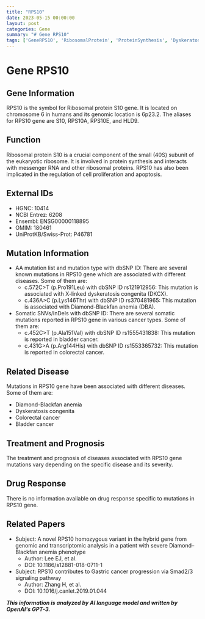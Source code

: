 ```yaml
---
title: "RPS10"
date: 2023-05-15 00:00:00
layout: post
categories: Gene
summary: "# Gene RPS10"
tags: ['GeneRPS10', 'RibosomalProtein', 'ProteinSynthesis', 'DyskeratosisCongenita', 'DiamondBlackfanAnemia', 'ColorectalCancer', 'BladderCancer', 'MutationAnalysis']
---
```


# Gene RPS10

## Gene Information
RPS10 is the symbol for Ribosomal protein S10 gene. It is located on chromosome 6 in humans and its genomic location is 6p23.2. The aliases for RPS10 gene are S10, RPS10A, RPS10E, and HLD9.

## Function
Ribosomal protein S10 is a crucial component of the small (40S) subunit of the eukaryotic ribosome. It is involved in protein synthesis and interacts with messenger RNA and other ribosomal proteins. RPS10 has also been implicated in the regulation of cell proliferation and apoptosis.

## External IDs
- HGNC: 10414
- NCBI Entrez: 6208
- Ensembl: ENSG00000118895
- OMIM: 180461
- UniProtKB/Swiss-Prot: P46781

## Mutation Information
- AA mutation list and mutation type with dbSNP ID: There are several known mutations in RPS10 gene which are associated with different diseases. Some of them are:
    - c.572C>T (p.Pro191Leu) with dbSNP ID rs121912956: This mutation is associated with X-linked dyskeratosis congenita (DKCX).
    - c.436A>C (p.Lys146Thr) with dbSNP ID rs370481965: This mutation is associated with Diamond-Blackfan anemia (DBA).
- Somatic SNVs/InDels with dbSNP ID: There are several somatic mutations reported in RPS10 gene in various cancer types. Some of them are:
    - c.452C>T (p.Ala151Val) with dbSNP ID rs1555431838: This mutation is reported in bladder cancer.
    - c.431G>A (p.Arg144His) with dbSNP ID rs1553365732: This mutation is reported in colorectal cancer.

## Related Disease
Mutations in RPS10 gene have been associated with different diseases. Some of them are:
- Diamond-Blackfan anemia
- Dyskeratosis congenita
- Colorectal cancer
- Bladder cancer

## Treatment and Prognosis
The treatment and prognosis of diseases associated with RPS10 gene mutations vary depending on the specific disease and its severity.

## Drug Response
There is no information available on drug response specific to mutations in RPS10 gene.

## Related Papers
- Subject: A novel RPS10 homozygous variant in the hybrid gene from genomic and transcriptomic analysis in a patient with severe Diamond–Blackfan anemia phenotype
  - Author: Lee EJ, et al.
  - DOI: 10.1186/s12881-018-0711-1
- Subject: RPS10 contributes to Gastric cancer progression via Smad2/3 signaling pathway
  - Author: Zhang H, et al.
  - DOI: 10.1016/j.canlet.2019.01.044

**_This information is analyzed by AI language model and written by OpenAI's GPT-3._**